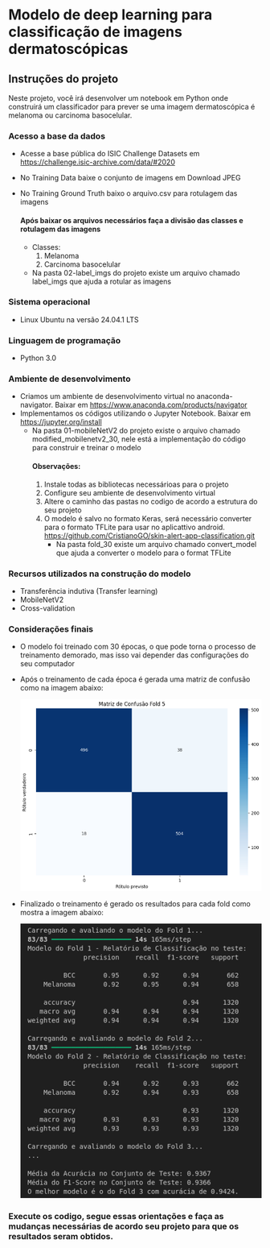# Modelo de deep learning para classificação de imagens dermatoscópicas

## Instruções do projeto

Neste projeto, você irá desenvolver um notebook em Python onde construirá um classificador para prever se uma imagem dermatoscópica é melanoma ou carcinoma basocelular.

### Acesso a base da dados

* Acesse a base pública do ISIC Challenge Datasets em https://challenge.isic-archive.com/data/#2020
* No Training Data baixe o conjunto de imagens em Download JPEG
* No 	Training Ground Truth baixo o arquivo.csv para rotulagem das imagens
  
  #### Após baixar os arquivos necessários faça a divisão das classes e rotulagem das imagens
  * Classes:
    1. Melanoma
    2. Carcinoma basocelular
  * Na pasta 02-label_imgs do projeto existe um arquivo chamado label_imgs que ajuda a rotular as imagens
 
### Sistema operacional

* Linux Ubuntu na versão 24.04.1 LTS
 
### Linguagem de programação 

* Python 3.0

### Ambiente de desenvolvimento

* Criamos um ambiente de desenvolvimento virtual no anaconda-navigator. Baixar em https://www.anaconda.com/products/navigator
* Implementamos os códigos utilizando o Jupyter Notebook. Baixar em https://jupyter.org/install
  * Na pasta 01-mobileNetV2 do projeto existe o arquivo chamado modified_mobilenetv2_30, nele está a implementação do código para construir e treinar o modelo
    #### Observações:
    1. Instale todas as bibliotecas necessárioas para o projeto
    2. Configure seu ambiente de desenvolvimento virtual
    3. Altere o caminho das pastas no codigo de acordo a estrutura do seu projeto
    4. O modelo é salvo no formato Keras, será necessário converter para o formato TFLite para usar no aplicattivo android. https://github.com/CristianoGO/skin-alert-app-classification.git
       * Na pasta fold_30 existe um arquivo chamado convert_model que ajuda a converter o modelo para o format TFLite
   
### Recursos utilizados na construção do modelo

* Transferência indutiva (Transfer learning)
* MobileNetV2
* Cross-validation

### Considerações finais

* O modelo foi treinado com 30 épocas, o que pode torna o processo de treinamento demorado, mas isso vai depender das configurações do seu computador
* Após o treinamento de cada época é gerada uma matriz de confusão como na imagem abaixo:
  
  ![Matriz de confusão para cada fold](https://github.com/CristianoGO/model-deep-learning-classified/blob/main/coding/01-mobileNetV2/fold_30/Screenshot%20from%202024-09-21%2015-20-55.png)

* Finalizado o treinamento é gerado os resultados para cada fold como mostra a imagem abaixo:

  ![Resultados do treinamento do modelo para cada fold](https://github.com/CristianoGO/model-deep-learning-classified/blob/main/coding/01-mobileNetV2/fold_30/Screenshot%20from%202024-09-21%2015-21-19.png)

### Execute os codigo, segue essas orientações e faça as mudanças necessárias de acordo seu projeto para que os resultados seram obtidos.
